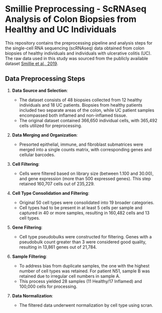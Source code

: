 # Smillie Preprocessing - ScRNAseq Analysis of Colon Biopsies from Healthy and UC Individuals
This repository contains the preprocessing pipeline and analysis steps for the single-cell RNA sequencing (scRNAseq) data obtained from colon biopsies of healthy individuals and individuals with ulcerative colitis (UC). The raw data used in this study was sourced from the publicly available dataset [Smillie et al., 2019](https://doi.org/10.1016/j.cell.2019.06.029).

## Data Preprocessing Steps

1. **Data Source and Selection**:
   - The dataset consists of 48 biopsies collected from 12 healthy individuals and 18 UC patients. Biopsies from healthy patients included two separate areas of the colon, while UC patient samples encompassed both inflamed and non-inflamed tissue.
   - The original dataset contained 366,650 individual cells, with 365,492 cells utilized for preprocessing.

2. **Data Merging and Organization**:
   - Presorted epithelial, immune, and fibroblast submatrices were merged into a single counts matrix, with corresponding genes and cellular barcodes.

3. **Cell Filtering**:
   - Cells were filtered based on library size (between 1.100 and 30.00), and gene expression (more than 500 expressed genes). This step retained 160,707 cells out of 235,229.

4. **Cell Type Consolidation and Filtering**:
   - Original 50 cell types were consolidated into 19 broader categories.
   - Cell types had to be present in at least 5 cells per sample and captured in 40 or more samples, resulting in 160,482 cells and 13 cell types.

5. **Gene Filtering**:
   - Cell type pseudobulks were constructed for filtering. Genes with a pseudobulk count greater than 3 were considered good quality, resulting in 13,861 genes out of 21,784.

6. **Sample Filtering**:
   - To address bias from duplicate samples, the one with the highest number of cell types was retained. For patient N51, sample B was retained due to irregular cell numbers in sample A.
   - This process yielded 28 samples (11 Healthy/17 Inflamed) and 100,000 cells for processing.

7. **Data Normalization**:
   - The filtered data underwent normalization by cell type using scran.